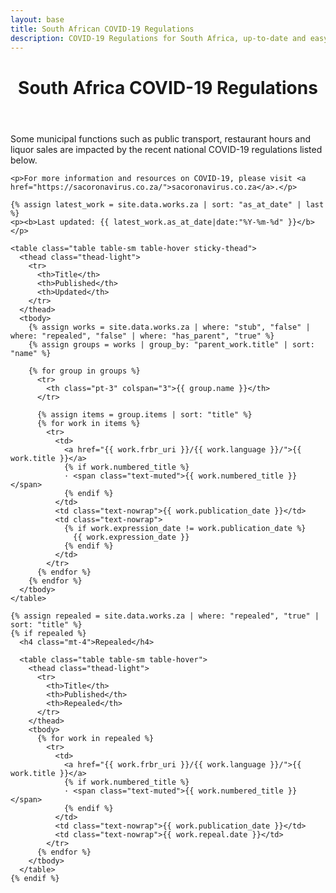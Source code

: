 ```yaml
---
layout: base
title: South African COVID-19 Regulations
description: COVID-19 Regulations for South Africa, up-to-date and easy to read and share.
---
```


<header>
  <div class="container">
    <div class="header-content">
      <h1>South Africa COVID-19 Regulations</h1>
    </div>
  </div>
</header>

<article>
  <div class="container">
    <div class="alert alert-warning">
      Some municipal functions such as public transport, restaurant hours and liquor sales are impacted by the recent national COVID-19 regulations listed below.
    </div>

    <p>For more information and resources on COVID-19, please visit <a href="https://sacoronavirus.co.za/">sacoronavirus.co.za</a>.</p>

    {% assign latest_work = site.data.works.za | sort: "as_at_date" | last %}
    <p><b>Last updated: {{ latest_work.as_at_date|date:"%Y-%m-%d" }}</b></p>

    <table class="table table-sm table-hover sticky-thead">
      <thead class="thead-light">
        <tr>
          <th>Title</th>
          <th>Published</th>
          <th>Updated</th>
        </tr>
      </thead>
      <tbody>
        {% assign works = site.data.works.za | where: "stub", "false" | where: "repealed", "false" | where: "has_parent", "true" %}
        {% assign groups = works | group_by: "parent_work.title" | sort: "name" %}

        {% for group in groups %}
          <tr>
            <th class="pt-3" colspan="3">{{ group.name }}</th>
          </tr>

          {% assign items = group.items | sort: "title" %}
          {% for work in items %}
            <tr>
              <td>
                <a href="{{ work.frbr_uri }}/{{ work.language }}/">{{ work.title }}</a>
                {% if work.numbered_title %}
                · <span class="text-muted">{{ work.numbered_title }}</span>
                {% endif %}
              </td>
              <td class="text-nowrap">{{ work.publication_date }}</td>
              <td class="text-nowrap">
                {% if work.expression_date != work.publication_date %}
                  {{ work.expression_date }}
                {% endif %}
              </td>
            </tr>
          {% endfor %}
        {% endfor %}
      </tbody>
    </table>

    {% assign repealed = site.data.works.za | where: "repealed", "true" | sort: "title" %}
    {% if repealed %}
      <h4 class="mt-4">Repealed</h4>

      <table class="table table-sm table-hover">
        <thead class="thead-light">
          <tr>
            <th>Title</th>
            <th>Published</th>
            <th>Repealed</th>
          </tr>
        </thead>
        <tbody>
          {% for work in repealed %}
            <tr>
              <td>
                <a href="{{ work.frbr_uri }}/{{ work.language }}/">{{ work.title }}</a>
                {% if work.numbered_title %}
                · <span class="text-muted">{{ work.numbered_title }}</span>
                {% endif %}
              </td>
              <td class="text-nowrap">{{ work.publication_date }}</td>
              <td class="text-nowrap">{{ work.repeal.date }}</td>
            </tr>
          {% endfor %}
        </tbody>
      </table>
    {% endif %}
  </div>

</article>
